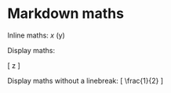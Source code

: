 # Markdown maths

Inline maths: $x$ \(y\)

Display maths:

\[ z \]

Display maths without a linebreak: \[ \frac{1}{2} \]
